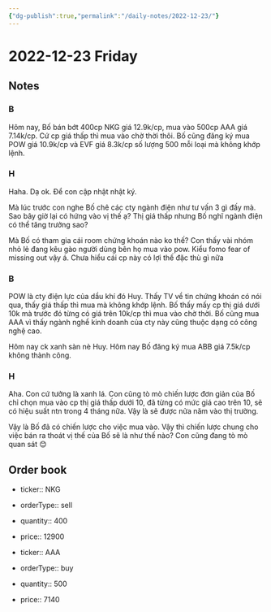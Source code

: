 ```yaml
---
{"dg-publish":true,"permalink":"/daily-notes/2022-12-23/"}
---
```


# 2022-12-23 Friday

## Notes

### B

Hôm nay, Bố bán bớt 400cp NKG giá 12.9k/cp, mua vào 500cp AAA giá 7.14k/cp. Cứ cp giá thấp thì mua vào chờ thời thôi.
Bố cũng đăng ký mua POW giá 10.9k/cp và EVF giá 8.3k/cp số lượng 500 mỗi loại mà không khớp lệnh.

### H

Haha. Dạ ok. Để con cập nhật nhật ký.

Mà lúc trước con nghe Bố chê các cty ngành điện như tư vấn 3 gì đấy mà. Sao bây giờ lại có hứng vào vị thế ạ? Thị giá thấp nhưng Bố nghĩ ngành điện có thể tăng trưởng sao?

Mà Bố có tham gia cái room chứng khoán nào ko thế? Con thấy vài nhóm nhỏ lẻ đang kêu gào người dùng bên họ mua vào pow. Kiểu fomo fear of missing out vậy á. Chưa hiểu cái cp này có lợi thế đặc thù gì nữa

### B

POW là cty điện lực của dầu khí đó Huy. Thấy TV về tin chứng khoán có nói qua, thấy giá thấp thì mua mà không khớp lệnh.
Bố thấy mấy cp thị giá dưới 10k mà trước đó từng có giá trên 10k/cp thì mua vào chờ thời.
Bố cũng mua AAA vì thấy ngành nghề kinh doanh của cty này cũng thuộc dạng có công nghệ cao.

Hôm nay ck xanh sàn nè Huy. Hôm nay Bố đăng ký mua ABB giá 7.5k/cp không thành công.

### H

Aha. Con cứ tưởng là xanh lá. Con cũng tò mò chiến lược đơn giản của Bố chỉ chọn mua vào cp thị giá thấp dưới 10, đã từng có mức giá cao trên 10, sẽ có hiệu suất ntn trong 4 tháng nữa. Vậy là sẽ được nửa năm vào thị trường.

Vậy là Bố đã có chiến lược cho việc mua vào. Vậy thì chiến lược chung cho việc bán ra thoát vị thế của Bố sẽ là như thế nào? Con cũng đang tò mò quan sát 😊

## Order book

- ticker:: NKG
- orderType:: sell
- quantity:: 400
- price:: 12900

- ticker:: AAA
- orderType:: buy
- quantity:: 500
- price:: 7140